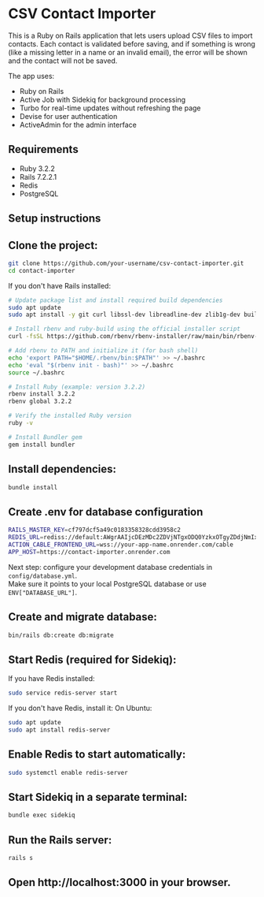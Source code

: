 # CSV Contact Importer

This is a Ruby on Rails application that lets users upload CSV files to import contacts. Each contact is validated before saving, and if something is wrong (like a missing letter in a name or an invalid email), the error will be shown and the contact will not be saved.

The app uses:
- Ruby on Rails
- Active Job with Sidekiq for background processing
- Turbo for real-time updates without refreshing the page
- Devise for user authentication
- ActiveAdmin for the admin interface

## Requirements

- Ruby 3.2.2
- Rails 7.2.2.1
- Redis
- PostgreSQL

## Setup instructions

## Clone the project:
```bash
git clone https://github.com/your-username/csv-contact-importer.git
cd contact-importer
```

If you don't have Rails installed:

```bash
# Update package list and install required build dependencies
sudo apt update
sudo apt install -y git curl libssl-dev libreadline-dev zlib1g-dev build-essential libffi-dev libyaml-dev

# Install rbenv and ruby-build using the official installer script
curl -fsSL https://github.com/rbenv/rbenv-installer/raw/main/bin/rbenv-installer | bash

# Add rbenv to PATH and initialize it (for bash shell)
echo 'export PATH="$HOME/.rbenv/bin:$PATH"' >> ~/.bashrc
echo 'eval "$(rbenv init - bash)"' >> ~/.bashrc
source ~/.bashrc

# Install Ruby (example: version 3.2.2)
rbenv install 3.2.2
rbenv global 3.2.2

# Verify the installed Ruby version
ruby -v

# Install Bundler gem
gem install bundler
```
## Install dependencies:
```bash
bundle install
```
## Create .env for database configuration
```bash
RAILS_MASTER_KEY=cf797dcf5a49c0183358328cdd3958c2
REDIS_URL=rediss://default:AWgrAAIjcDEzMDc2ZDVjNTgxODQ0YzkxOTgyZDdjNmIxY2IyNjkwY3AxMA@certain-roughy-26667.upstash.io:6379
ACTION_CABLE_FRONTEND_URL=wss://your-app-name.onrender.com/cable
APP_HOST=https://contact-importer.onrender.com
```
Next step: configure your development database credentials in `config/database.yml`.  
Make sure it points to your local PostgreSQL database or use `ENV["DATABASE_URL"]`.
## Create and migrate database:
```bash
bin/rails db:create db:migrate
```
## Start Redis (required for Sidekiq):
If you have Redis installed:
```bash
sudo service redis-server start
```
If you don't have Redis, install it:
On Ubuntu:
```bash
sudo apt update
sudo apt install redis-server
```
## Enable Redis to start automatically:
```bash
sudo systemctl enable redis-server
```
## Start Sidekiq in a separate terminal:
```bash
bundle exec sidekiq
```
## Run the Rails server:
```bash
rails s
```
## Open http://localhost:3000 in your browser.
